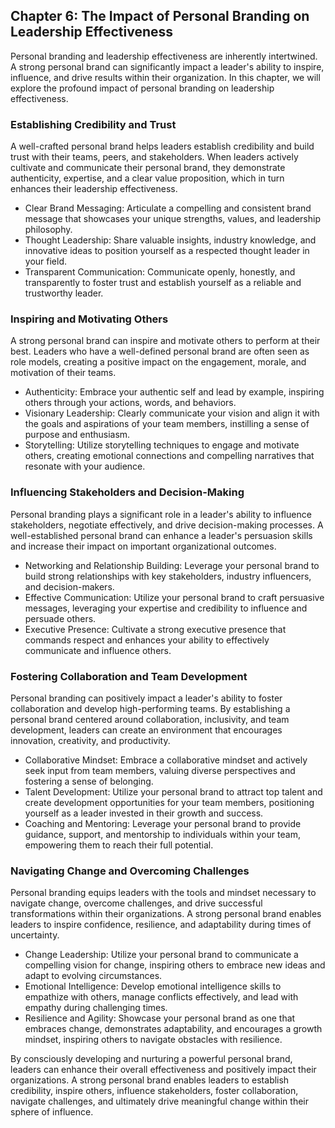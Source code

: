 Chapter 6: The Impact of Personal Branding on Leadership Effectiveness
----------------------------------------------------------------------

Personal branding and leadership effectiveness are inherently intertwined. A strong personal brand can significantly impact a leader's ability to inspire, influence, and drive results within their organization. In this chapter, we will explore the profound impact of personal branding on leadership effectiveness.

### Establishing Credibility and Trust

A well-crafted personal brand helps leaders establish credibility and build trust with their teams, peers, and stakeholders. When leaders actively cultivate and communicate their personal brand, they demonstrate authenticity, expertise, and a clear value proposition, which in turn enhances their leadership effectiveness.

* Clear Brand Messaging: Articulate a compelling and consistent brand message that showcases your unique strengths, values, and leadership philosophy.
* Thought Leadership: Share valuable insights, industry knowledge, and innovative ideas to position yourself as a respected thought leader in your field.
* Transparent Communication: Communicate openly, honestly, and transparently to foster trust and establish yourself as a reliable and trustworthy leader.

### Inspiring and Motivating Others

A strong personal brand can inspire and motivate others to perform at their best. Leaders who have a well-defined personal brand are often seen as role models, creating a positive impact on the engagement, morale, and motivation of their teams.

* Authenticity: Embrace your authentic self and lead by example, inspiring others through your actions, words, and behaviors.
* Visionary Leadership: Clearly communicate your vision and align it with the goals and aspirations of your team members, instilling a sense of purpose and enthusiasm.
* Storytelling: Utilize storytelling techniques to engage and motivate others, creating emotional connections and compelling narratives that resonate with your audience.

### Influencing Stakeholders and Decision-Making

Personal branding plays a significant role in a leader's ability to influence stakeholders, negotiate effectively, and drive decision-making processes. A well-established personal brand can enhance a leader's persuasion skills and increase their impact on important organizational outcomes.

* Networking and Relationship Building: Leverage your personal brand to build strong relationships with key stakeholders, industry influencers, and decision-makers.
* Effective Communication: Utilize your personal brand to craft persuasive messages, leveraging your expertise and credibility to influence and persuade others.
* Executive Presence: Cultivate a strong executive presence that commands respect and enhances your ability to effectively communicate and influence others.

### Fostering Collaboration and Team Development

Personal branding can positively impact a leader's ability to foster collaboration and develop high-performing teams. By establishing a personal brand centered around collaboration, inclusivity, and team development, leaders can create an environment that encourages innovation, creativity, and productivity.

* Collaborative Mindset: Embrace a collaborative mindset and actively seek input from team members, valuing diverse perspectives and fostering a sense of belonging.
* Talent Development: Utilize your personal brand to attract top talent and create development opportunities for your team members, positioning yourself as a leader invested in their growth and success.
* Coaching and Mentoring: Leverage your personal brand to provide guidance, support, and mentorship to individuals within your team, empowering them to reach their full potential.

### Navigating Change and Overcoming Challenges

Personal branding equips leaders with the tools and mindset necessary to navigate change, overcome challenges, and drive successful transformations within their organizations. A strong personal brand enables leaders to inspire confidence, resilience, and adaptability during times of uncertainty.

* Change Leadership: Utilize your personal brand to communicate a compelling vision for change, inspiring others to embrace new ideas and adapt to evolving circumstances.
* Emotional Intelligence: Develop emotional intelligence skills to empathize with others, manage conflicts effectively, and lead with empathy during challenging times.
* Resilience and Agility: Showcase your personal brand as one that embraces change, demonstrates adaptability, and encourages a growth mindset, inspiring others to navigate obstacles with resilience.

By consciously developing and nurturing a powerful personal brand, leaders can enhance their overall effectiveness and positively impact their organizations. A strong personal brand enables leaders to establish credibility, inspire others, influence stakeholders, foster collaboration, navigate challenges, and ultimately drive meaningful change within their sphere of influence.
